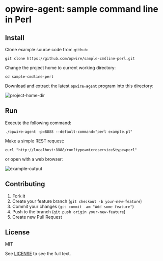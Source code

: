 # opwire-agent: sample command line in Perl

## Install

Clone example source code from `github`:

```shell
git clone https://github.com/opwire/sample-cmdline-perl.git
```

Change the project home to current working directory:

```shell
cd sample-cmdline-perl
```

Download and extract the latest [`opwire-agent`](https://github.com/opwire/opwire-agent/releases/latest) program into this directory:

![project-home-dir](https://raw.github.com/opwire/sample-cmdline-perl/master/docs/assets/images/ls.png)

## Run

Execute the following command:

```shell
./opwire-agent -p=8888 --default-command="perl example.pl"
```

Make a simple REST request:

```curl
curl "http://localhost:8888/run?type=microservice&type=perl"
```

or open with a web browser:

![example-output](https://raw.github.com/opwire/sample-cmdline-perl/master/docs/assets/images/example.png)

## Contributing

1. Fork it
2. Create your feature branch (`git checkout -b your-new-feature`)
3. Commit your changes (`git commit -am "Add some feature"`)
4. Push to the branch (`git push origin your-new-feature`)
5. Create new Pull Request

## License

MIT

See [LICENSE](LICENSE) to see the full text.
